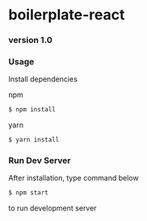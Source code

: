 # boilerplate-react

### version 1.0

### Usage

Install dependencies

npm

```sh
$ npm install
```

yarn

```sh
$ yarn install
```

### Run Dev Server

After installation, type command below

```sh
$ npm start
```

to run development server
